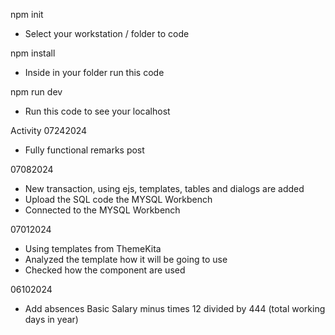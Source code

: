 npm init
- Select your workstation / folder to code

npm install 
- Inside in your folder run this code

npm run dev
- Run this code to see your localhost

Activity
07242024
- Fully functional remarks post

07082024
- New transaction, using ejs, templates, tables and dialogs are added
- Upload the SQL code the MYSQL Workbench
- Connected to the MYSQL Workbench

07012024
- Using templates from ThemeKita
- Analyzed the template how it will be going to use
- Checked how the component are used

06102024
- Add absences Basic Salary minus times 12 divided by 444 (total working days in year)